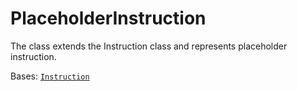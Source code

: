 # PlaceholderInstruction

The class extends the Instruction class and represents placeholder instruction.



Bases: [`Instruction`](instruction/)
